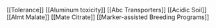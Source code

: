 [[Tolerance]]
[[Aluminum toxicity]]
[[Abc Transporters]]
[[Acidic Soil]]
[[Almt Malate]]
[[Mate Citrate]]
[[Marker-assisted Breeding Programs]]
